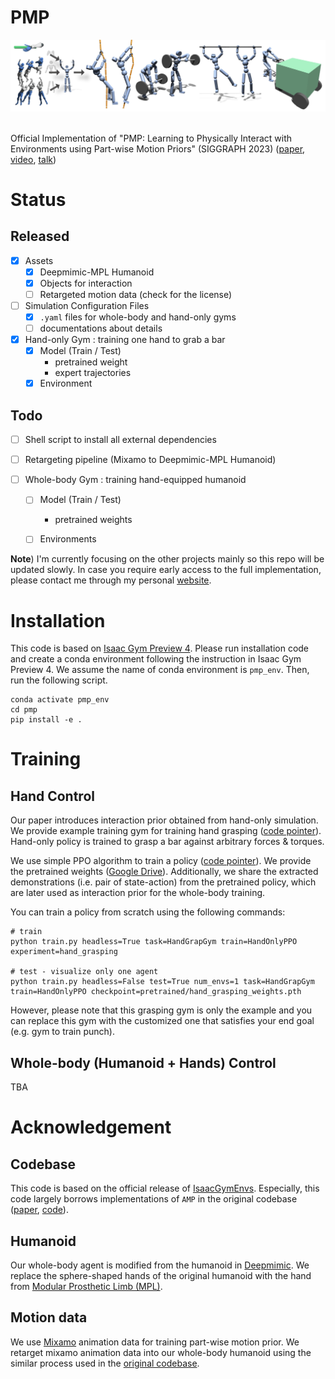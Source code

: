 # PMP
<div style="text-align:center">
<img src="docs/assets/teaser.jpg" alt="teaser image"/>
</div>
<br/>

Official Implementation of "PMP: Learning to Physically Interact with Environments using Part-wise Motion Priors" (SIGGRAPH 2023) ([paper](https://arxiv.org/abs/2305.03249), [video](https://www.youtube.com/watch?v=WdLGvKdNG-0), [talk](https://www.youtube.com/watch?v=WzvFRI5FxRI))

# Status

## Released
- [x] Assets
    - [x] Deepmimic-MPL Humanoid
    - [x] Objects for interaction
    - [ ] Retargeted motion data (check for the license)

- [ ] Simulation Configuration Files
    - [x] `.yaml` files for whole-body and hand-only gyms
    - [ ] documentations about details

- [x] Hand-only Gym : training one hand to grab a bar
    - [x] Model (Train / Test)
        - pretrained weight
        - expert trajectories
    - [x] Environment

## Todo
- [ ] Shell script to install all external dependencies

- [ ] Retargeting pipeline (Mixamo to Deepmimic-MPL Humanoid)

- [ ] Whole-body Gym : training hand-equipped humanoid
    - [ ] Model (Train / Test)
        - pretrained weights
    - [ ] Environments


**Note**) I'm currently focusing on the other projects mainly so this repo will be updated slowly.
In case you require early access to the full implementation, please contact me through my personal [website](https://jinseokbae.github.io/).

# Installation
This code is based on [Isaac Gym Preview 4](https://developer.nvidia.com/isaac-gym).
Please run installation code and create a conda environment following the instruction in Isaac Gym Preview 4.
We assume the name of conda environment is `pmp_env`.
Then, run the following script.

```shell
conda activate pmp_env
cd pmp
pip install -e .
```

# Training
## Hand Control
Our paper introduces interaction prior obtained from hand-only simulation.
We provide example training gym for training hand grasping ([code pointer](isaacgymenvs/tasks/hand_grasp_gym.py)).
Hand-only policy is trained to grasp a bar against arbitrary forces & torques.

We use simple PPO algorithm to train a policy ([code pointer](isaacgymenvs/learning/hand_continuous.py)).
We provide the pretrained weights ([Google Drive](https://drive.google.com/drive/folders/1VFye6g278OLjvEq0yc5grzScyvAUB9c9?usp=sharing)).
Additionally, we share the extracted demonstrations (i.e. pair of state-action) from the pretrained policy, which are later used as interaction prior for the whole-body training.

You can train a policy from scratch using the following commands:
```shell
# train
python train.py headless=True task=HandGrapGym train=HandOnlyPPO experiment=hand_grasping

# test - visualize only one agent
python train.py headless=False test=True num_envs=1 task=HandGrapGym train=HandOnlyPPO checkpoint=pretrained/hand_grasping_weights.pth
```

However, please note that this grasping gym is only the example and you can replace this gym with the customized one that satisfies your end goal (e.g. gym to train punch).

## Whole-body (Humanoid + Hands) Control
TBA




# Acknowledgement
## Codebase
This code is based on the official release of [IsaacGymEnvs](https://github.com/isaac-sim/IsaacGymEnvs).
Especially, this code largely borrows implementations of `AMP` in the original codebase ([paper](https://arxiv.org/abs/2104.02180), [code](https://github.com/isaac-sim/IsaacGymEnvs/blob/main/isaacgymenvs/tasks/humanoid_amp.py)).

## Humanoid
Our whole-body agent is modified from the humanoid in [Deepmimic](https://arxiv.org/abs/1804.02717). 
We replace the sphere-shaped hands of the original humanoid with the hand from [Modular Prosthetic Limb (MPL)](https://dl.acm.org/doi/abs/10.1109/HUMANOIDS.2015.7363441).

## Motion data
We use [Mixamo](https://www.mixamo.com) animation data for training part-wise motion prior.
We retarget mixamo animation data into our whole-body humanoid using the similar process used in the [original codebase](https://github.com/isaac-sim/IsaacGymEnvs).




